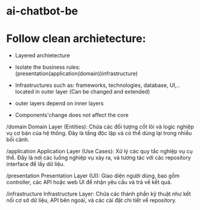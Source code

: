 # ai-chatbot-be

# Follow clean archietecture:

* Layered archietecture

* Isolate the business rules: (presentation(application(domain))infrastructure) 

* Infrastructures such as: frameworks, technologies, database, UI,.. located in outer layer (Can be changed and extended)

* outer layers depend on inner layers

* Components'change does not affect the core

/domain
Domain Layer (Entities): Chứa các đối tượng cốt lõi và logic nghiệp vụ cơ bản của hệ thống. Đây là tầng độc lập và có thể dùng lại trong nhiều bối cảnh.

/application
Application Layer (Use Cases): Xử lý các quy tắc nghiệp vụ cụ thể. Đây là nơi các luồng nghiệp vụ xảy ra, và tương tác với các repository interface để lấy dữ liệu.

/presentation
Presentation Layer (UI): Giao diện người dùng, bao gồm controller, các API hoặc web UI để nhận yêu cầu và trả về kết quả.

/infrastructure
Infrastructure Layer: Chứa các thành phần kỹ thuật như kết nối cơ sở dữ liệu, API bên ngoài, và các cài đặt chi tiết về repository.
